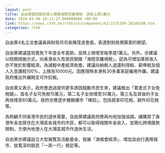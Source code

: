 ```yaml
---
layout: post
title: 自由黨倡短期向港人開徵海陸空離境稅　退稅上限1萬元
date: 2024-01-08 18:11:27.000000000 +08:00
link: https://news.rthk.hk/rthk/ch/component/k2/1735399-20240108.htm
categories: rthk
---
```


自由黨4名立法會議員與財政司司長陳茂波會面，表達對財政預算案的期望。

自由黨建議當局寬免下年度全年差餉，並將上限增至每季度1萬元。另外，亦建議以短期措施方式，向香港永久性居民開徵「海陸空離境稅」，認為可增加庫房收入亦不致於影響經濟。為減輕中產經濟負擔，建議向納稅人退還利得稅、薪俸稅及個人入息課稅100%，上限為10000元。因應現時本港有30多萬家庭僱用外傭，建議政府推出外傭開支可作扣稅。

自由黨又表示，政府應透過提供更多誘因鼓勵市民生育，建議推出「累進式子女免稅額」，首名子女可免稅15萬元，第二名子女倍增至30萬元，第三名及其後的子女再倍增至60萬元。政府亦應逐步撤銷樓市「辣招」，包括買家印花稅、額外印花稅等。

為照顧不同香港市民的退休需要，自由黨建議政府應與內地加強協調，讓購買了香港年金並居住在大灣區各城市的市民，都可以取得相關年金收入，並簡化跨境匯款限制，方便內地港人在大灣區城市作退休生活。

自由黨亦建議設立大型展覽及活動基金，發展「演唱會經濟」、增加自由行適用城市、放寬深圳居民「一周一行」規定等。

